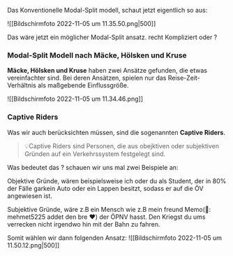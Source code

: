 Das Konventionelle Modal-Split modell, schaut jetzt eigentlich so aus:

![[Bildschirm­foto 2022-11-05 um 11.35.50.png|500]]

Das wäre jetzt ein möglicher Modal-Split ansatz. recht Kompliziert oder ?


### Modal-Split Modell nach Mäcke, Hölsken und Kruse
**Mäcke, Hölsken und Kruse** haben zwei Ansätze gefunden, die etwas vereinfachter sind. Bei deren Ansätzen, spielen nur das Reise-Zeit-Verhältnis als maßgebende Einflussgröße.

![[Bildschirm­foto 2022-11-05 um 11.34.46.png]]

### Captive Riders

Was wir auch berücksichten müssen, sind die sogenannten **Captive Riders**.

>💡Captive Riders sind Personen, die aus obejktiven oder subjektiven Gründen auf ein Verkehrssystem festgelegt sind.

Was bedeutet das ? schauen wir uns mal zwei Beispiele an:

Objektive Gründe, wären beispielsweise ich oder du als Student, der in 80% der Fälle garkein Auto oder ein Lappen besitzt, sodass er auf die ÖV angewiesen ist.

Subjektive Gründe, wäre z.B ein Mensch wie z.B mein freund Memo(👻: mehmet5225 addet den bre ❤️)  der ÖPNV hasst. Den Kriegst du ums verrecken nicht irgendwo hin mit der Bahn zu fahren. 

Somit wählen wir dann folgenden Ansatz:
![[Bildschirm­foto 2022-11-05 um 11.50.12.png|500]]